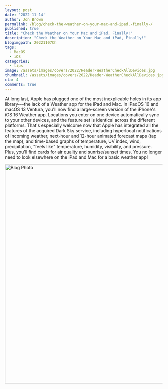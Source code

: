 ```yaml
---
layout: post
date: '2022-11-14'
author: Jon Brown
permalink: /blog/check-the-weather-on-your-mac-and-ipad,-finally-/
published: true
title: "Check the Weather on Your Mac and iPad, Finally!"
description: "Check the Weather on Your Mac and iPad, Finally!"
blogimgpath: 20221107Ch
tags:
  - MacOS
  - iOS
categories:
  - tips
image: /assets/images/covers/2022/Header-WeatherCheckAllDevices.jpg
thumbnail: /assets/images/covers/2022/Header-WeatherCheckAllDevices.jpg
cta: 4
comments: true
---
```

At long last, Apple has plugged one of the most inexplicable holes in
its app library---the lack of a Weather app for the iPad and Mac. In
iPadOS 16 and macOS 13 Ventura, you'll now find a large-screen version
of the iPhone's iOS 16 Weather app. Locations you enter on one device
automatically sync to your other devices, and the feature set is
identical across the different platforms. That's especially welcome now
that Apple has integrated all the features of the acquired Dark Sky
service, including hyperlocal notifications of incoming weather,
next-hour and 12-hour animated forecast maps (tap the map), and
time-based graphs of temperature, UV index, wind, precipitation, "feels
like" temperature, humidity, visibility, and pressure. Plus, you'll find
cards for air quality and sunrise/sunset times. You no longer need to
look elsewhere on the iPad and Mac for a basic weather app!

<img alt="Blog Photo" src="{{ site.site_cdn }}/assets/images/blog/2022/20221107Ch/image2.jpeg" class="img-fluid rounded m-2" width="700" />